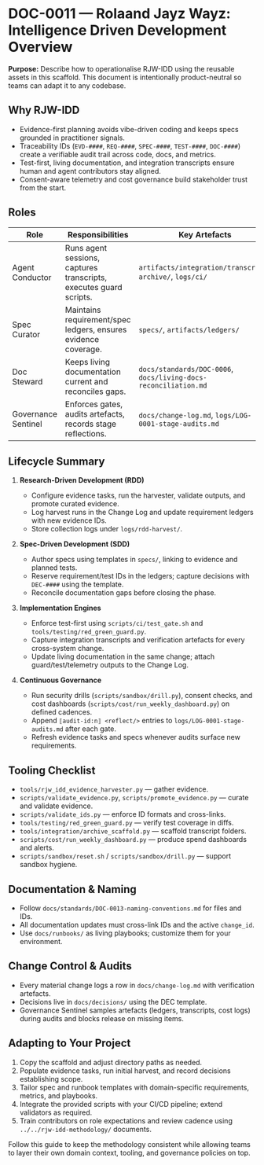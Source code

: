 # DOC-0011 — Rolaand Jayz Wayz: Intelligence Driven Development Overview

**Purpose:** Describe how to operationalise RJW-IDD using the reusable assets in this scaffold. This document is intentionally product-neutral so teams can adapt it to any codebase.

## Why RJW-IDD
- Evidence-first planning avoids vibe-driven coding and keeps specs grounded in practitioner signals.
- Traceability IDs (`EVD-####`, `REQ-####`, `SPEC-####`, `TEST-####`, `DOC-####`) create a verifiable audit trail across code, docs, and metrics.
- Test-first, living documentation, and integration transcripts ensure human and agent contributors stay aligned.
- Consent-aware telemetry and cost governance build stakeholder trust from the start.

## Roles
| Role | Responsibilities | Key Artefacts |
|------|------------------|---------------|
| Agent Conductor | Runs agent sessions, captures transcripts, executes guard scripts. | `artifacts/integration/transcript-archive/`, `logs/ci/` |
| Spec Curator | Maintains requirement/spec ledgers, ensures evidence coverage. | `specs/`, `artifacts/ledgers/` |
| Doc Steward | Keeps living documentation current and reconciles gaps. | `docs/standards/DOC-0006`, `docs/living-docs-reconciliation.md` |
| Governance Sentinel | Enforces gates, audits artefacts, records stage reflections. | `docs/change-log.md`, `logs/LOG-0001-stage-audits.md` |

## Lifecycle Summary
1. **Research-Driven Development (RDD)**
   - Configure evidence tasks, run the harvester, validate outputs, and promote curated evidence.
   - Log harvest runs in the Change Log and update requirement ledgers with new evidence IDs.
   - Store collection logs under `logs/rdd-harvest/`.

2. **Spec-Driven Development (SDD)**
   - Author specs using templates in `specs/`, linking to evidence and planned tests.
   - Reserve requirement/test IDs in the ledgers; capture decisions with `DEC-####` using the template.
   - Reconcile documentation gaps before closing the phase.

3. **Implementation Engines**
   - Enforce test-first using `scripts/ci/test_gate.sh` and `tools/testing/red_green_guard.py`.
   - Capture integration transcripts and verification artefacts for every cross-system change.
   - Update living documentation in the same change; attach guard/test/telemetry outputs to the Change Log.

4. **Continuous Governance**
   - Run security drills (`scripts/sandbox/drill.py`), consent checks, and cost dashboards (`scripts/cost/run_weekly_dashboard.py`) on defined cadences.
   - Append `⟦audit-id:n⟧ <reflect/>` entries to `logs/LOG-0001-stage-audits.md` after each gate.
   - Refresh evidence tasks and specs whenever audits surface new requirements.

## Tooling Checklist
- `tools/rjw_idd_evidence_harvester.py` — gather evidence.  
- `scripts/validate_evidence.py`, `scripts/promote_evidence.py` — curate and validate evidence.  
- `scripts/validate_ids.py` — enforce ID formats and cross-links.  
- `tools/testing/red_green_guard.py` — verify test coverage in diffs.  
- `tools/integration/archive_scaffold.py` — scaffold transcript folders.  
- `scripts/cost/run_weekly_dashboard.py` — produce spend dashboards and alerts.  
- `scripts/sandbox/reset.sh` / `scripts/sandbox/drill.py` — support sandbox hygiene.

## Documentation & Naming
- Follow `docs/standards/DOC-0013-naming-conventions.md` for files and IDs.
- All documentation updates must cross-link IDs and the active `change_id`.
- Use `docs/runbooks/` as living playbooks; customize them for your environment.

## Change Control & Audits
- Every material change logs a row in `docs/change-log.md` with verification artefacts.
- Decisions live in `docs/decisions/` using the DEC template.
- Governance Sentinel samples artefacts (ledgers, transcripts, cost logs) during audits and blocks release on missing items.

## Adapting to Your Project
1. Copy the scaffold and adjust directory paths as needed.
2. Populate evidence tasks, run initial harvest, and record decisions establishing scope.
3. Tailor spec and runbook templates with domain-specific requirements, metrics, and playbooks.
4. Integrate the provided scripts with your CI/CD pipeline; extend validators as required.
5. Train contributors on role expectations and review cadence using `../../rjw-idd-methodology/` documents.

Follow this guide to keep the methodology consistent while allowing teams to layer their own domain context, tooling, and governance policies on top.
